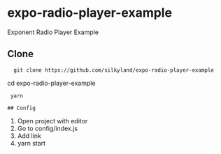 # expo-radio-player-example
Exponent Radio Player Example 

## Clone 
```
  git clone https://github.com/silkyland/expo-radio-player-example

```
  cd expo-radio-player-example

```
 yarn
 
## Config 
```
  1. Open project with editor
  2. Go to config/index.js
  3. Add link 
  4. yarn start
